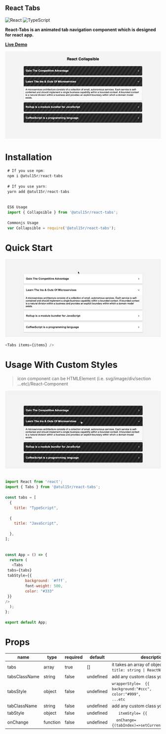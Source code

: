 ## React Tabs

![React](https://img.shields.io/badge/react-%2320232a.svg?style=for-the-badge&logo=react&logoColor=%2361DAFB)
![TypeScript](https://img.shields.io/badge/typescript-%23007ACC.svg?style=for-the-badge&logo=typescript&logoColor=white)

**React-Tabs is an animated tab navigation component which is designed for react
app.**

**[Live Demo](https://codesandbox.io/s/atul15r-react-tab-mdnzqn)**

![Alt text](visual/react-collapsible.png?raw=true 'React Tabs')

# Installation

```js
 # If you use npm:
 npm i @atul15r/react-tabs

 # If you use yarn:
 yarn add @atul15r/react-tabs


 ES6 Usage
 import { Collapsible } from '@atul15r/react-tabs';

 Commonjs Usage
 var Collapsible = require('@atul15r/react-tabs');

```

# Quick Start

![Alt text](visual/react-collapsible-simple.gif?raw=true 'React Collapsible')

```js
<Tabs items={items} />
```

# Usage With Custom Styles

> icon component can be HTMLElement (i.e. svg/image/div/section
> ...etc)/React-Component

![Alt text](visual/react-collapsible-black.gif?raw=true 'React Collapsible')

```js

import React from 'react';
import { Tabs } from '@atul15r/react-tabs';

const tabs = [
  {
    title: "TypeScript",

  {
    title: "JavaScript",

  },
];


const App = () => {
  return (
   <Tabs
 tabs={tabs}
 tabStyle={{
         background: `#fff`,
         font-weight: 500,
         color: "#333"
 }}
/>
  );
};

export default App;

```

# Props

| name          | type     | required | default   | description                                                                                                                                     |
|---------------|----------|----------|-----------|-------------------------------------------------------------------------------------------------------------------------------------------------|
| tabs          | array    | true     | []        | it takes an array of object       `{       title: string \| ReactNode   }[]`                                                                    |
| tabsClassName | string   | false    | undefined | add any custom class you want                                                                                                                   |
| tabsStyle     | object   | false    | undefined |        `wrapperStyle=  {{                    background:"#ccc",                    color:"#999",                    ...etc                  }}` |
| tabClassName  | string   | false    | undefined | add any custom class you want                                                                                                                   |
| tabStyle      | object   | false    | undefined |  `   itemStyle= {{        padding:4, }}`                                                                                                        |
| onChange      | function | false    | undefined |  `   onChange={(tabIndex)=>setCurrentTab(tabIndex)} `                                                                                           |